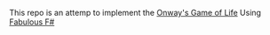 This repo is an attemp to implement the [Onway's Game of Life](https://en.wikipedia.org/wiki/Conway%27s_Game_of_Life)
Using [Fabulous F# ](https://github.com/fsprojects/Fabulous)
